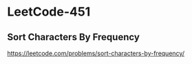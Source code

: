 # LeetCode-451
## Sort Characters By Frequency
https://leetcode.com/problems/sort-characters-by-frequency/
